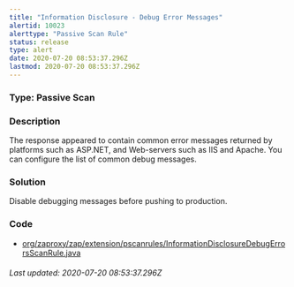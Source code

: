 ```yaml
---
title: "Information Disclosure - Debug Error Messages"
alertid: 10023
alerttype: "Passive Scan Rule"
status: release
type: alert
date: 2020-07-20 08:53:37.296Z
lastmod: 2020-07-20 08:53:37.296Z
---
```

### Type: Passive Scan

### Description
The response appeared to contain common error messages returned by platforms such as ASP.NET, and Web-servers such as IIS and Apache. You can configure the list of common debug messages.

### Solution

Disable debugging messages before pushing to production.

### Code

 * [org/zaproxy/zap/extension/pscanrules/InformationDisclosureDebugErrorsScanRule.java](https://github.com/zaproxy/zap-extensions/blob/master/addOns/pscanrules/src/main/java/org/zaproxy/zap/extension/pscanrules/InformationDisclosureDebugErrorsScanRule.java)

###### Last updated: 2020-07-20 08:53:37.296Z
